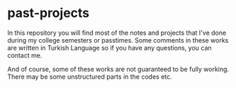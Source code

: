 past-projects
=============

In this repository you will find most of the notes and projects that I've done during my college semesters or passtimes. Some comments in these works are written in Turkish Language so if you have any questions, you can contact me.

And of course, some of these works are not guaranteed to be fully working. There may be some unstructured parts in the codes etc.
